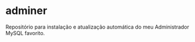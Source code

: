 # adminer
Repositório para instalação e atualização automática do meu Administrador MySQL favorito.
